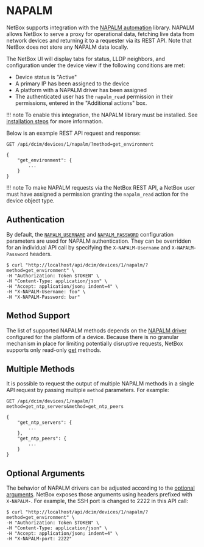 # NAPALM

NetBox supports integration with the [NAPALM automation](https://github.com/napalm-automation/napalm) library. NAPALM allows NetBox to serve a proxy for operational data, fetching live data from network devices and returning it to a requester via its REST API. Note that NetBox does not store any NAPALM data locally.

The NetBox UI will display tabs for status, LLDP neighbors, and configuration under the device view if the following conditions are met:

* Device status is "Active"
* A primary IP has been assigned to the device
* A platform with a NAPALM driver has been assigned
* The authenticated user has the `napalm_read` permission in their permissions, entered in the "Additional actions" box.

!!! note
    To enable this integration, the NAPALM library must be installed. See [installation steps](../../installation/3-netbox/#napalm) for more information.

Below is an example REST API request and response:

```no-highlight
GET /api/dcim/devices/1/napalm/?method=get_environment

{
    "get_environment": {
        ...
    }
}
```

!!! note
    To make NAPALM requests via the NetBox REST API, a NetBox user must have assigned a permission granting the `napalm_read` action for the device object type.

## Authentication

By default, the [`NAPALM_USERNAME`](../configuration/optional-settings.md#napalm_username) and [`NAPALM_PASSWORD`](../configuration/optional-settings.md#napalm_password) configuration parameters are used for NAPALM authentication. They can be overridden for an individual API call by specifying the `X-NAPALM-Username` and `X-NAPALM-Password` headers.

```
$ curl "http://localhost/api/dcim/devices/1/napalm/?method=get_environment" \
-H "Authorization: Token $TOKEN" \
-H "Content-Type: application/json" \
-H "Accept: application/json; indent=4" \
-H "X-NAPALM-Username: foo" \
-H "X-NAPALM-Password: bar"
```

## Method Support

The list of supported NAPALM methods depends on the [NAPALM driver](https://napalm.readthedocs.io/en/latest/support/index.html#general-support-matrix) configured for the platform of a device. Because there is no granular mechanism in place for limiting potentially disruptive requests, NetBox supports only read-only [get](https://napalm.readthedocs.io/en/latest/support/index.html#getters-support-matrix) methods.

## Multiple Methods

It is possible to request the output of multiple NAPALM methods in a single API request by passing multiple `method` parameters. For example:

```no-highlight
GET /api/dcim/devices/1/napalm/?method=get_ntp_servers&method=get_ntp_peers

{
    "get_ntp_servers": {
        ...
    },
    "get_ntp_peers": {
        ...
    }
}
```

## Optional Arguments

The behavior of NAPALM drivers can be adjusted according to the [optional arguments](https://napalm.readthedocs.io/en/latest/support/index.html#optional-arguments). NetBox exposes those arguments using headers prefixed with `X-NAPALM-`. For example, the SSH port is changed to 2222 in this API call:

```
$ curl "http://localhost/api/dcim/devices/1/napalm/?method=get_environment" \
-H "Authorization: Token $TOKEN" \
-H "Content-Type: application/json" \
-H "Accept: application/json; indent=4" \
-H "X-NAPALM-port: 2222"
```
